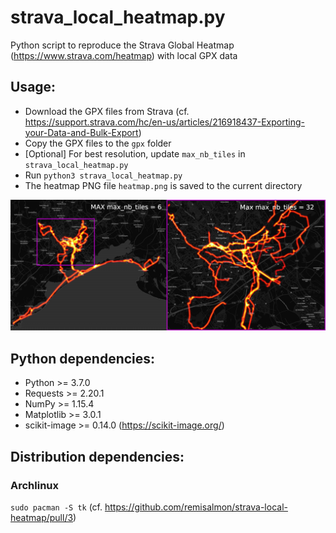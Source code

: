 # strava_local_heatmap.py

Python script to reproduce the Strava Global Heatmap (https://www.strava.com/heatmap) with local GPX data

## Usage:

* Download the GPX files from Strava (cf. https://support.strava.com/hc/en-us/articles/216918437-Exporting-your-Data-and-Bulk-Export)
* Copy the GPX files to the `gpx` folder
* [Optional] For best resolution, update `max_nb_tiles` in `strava_local_heatmap.py`
* Run `python3 strava_local_heatmap.py`
* The heatmap PNG file `heatmap.png` is saved to the current directory

![heatmap_zoom.png](heatmap_zoom.png)

## Python dependencies:

* Python >= 3.7.0
* Requests >= 2.20.1
* NumPy >= 1.15.4
* Matplotlib >= 3.0.1
* scikit-image >= 0.14.0 (https://scikit-image.org/)

## Distribution dependencies:

### Archlinux

`sudo pacman -S tk` (cf. https://github.com/remisalmon/strava-local-heatmap/pull/3)
